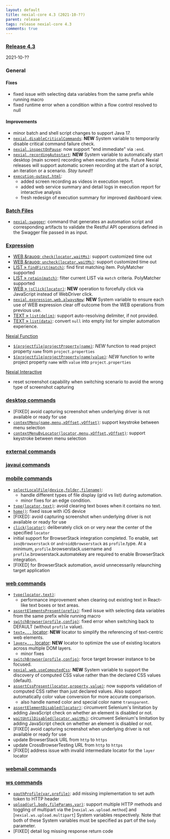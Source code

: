 ```yaml
---
layout: default
title: nexial-core 4.3 (2021-10-??)
parent: release
tags: release nexial-core 4.3
comments: true
---
```


### <a href="https://github.com/nexiality/nexial-core/releases/tag/nexial-core-v4.3_????" class="external-link" target="_nexial_link">Release 4.3</a>
2021-10-??


### General

#### Fixes
- fixed issue with selecting data variables from the same prefix while running macro
- fixed runtime error when a condition within a flow control resolved to null

#### Improvements
- minor batch and shell script changes to support Java 17.
- [`nexial.disableCriticalCommands`](../systemvars/index.html#nexial.disableCriticalCommands): **NEW** System variable
  to temporarily disable critical command failure check.
- [`nexial.inspectOnPause`](../systemvars/index.html#nexial.inspectOnPause): now support "end immediate" via `:end`.
- [`nexial.recordingAutostart`](../systemvars/content.html#nexial.recordingAutoStart): **NEW** System variable to 
  automatically start desktop (main screen) recording when execution starts. Future Nexial releases will support 
  automatic screen recording at the start of a script, an iteration or a scenario. _Stay tuned!!_
- [`execution-output.html`](../userguide/UnderstandingProjectStructure.html#output):
  - added screen recording as videos in execution report.
  - added web service summary and detail logs in execution report for interactive analysis
  - fresh redesign of execution summary for improved dashboard view.


### [Batch Files](../userguide/BatchFiles)
- [`nexial-swagger`](../userguide/BatchFiles#nexial-swagger): command that generates an automation script and 
  corresponding artifacts to validate the Restful API operations defined in the Swagger file passed in as input.


### [Expression](../expression)
- [WEB &rauoq; `check(locator,waitMs)`](../expressions/WEBexpression#checklocatorwaitms): support customized time out
- [WEB &rauoq; `uncheck(locator,waitMs)`](../expressions/WEBexpression#unchecklocatorwaitms): support customized time out
- [LIST &raquo; `findFirst(match)`](../expressions/LISTexpression#findfirstmatch): find first matching item. 
  PolyMatcher supported
- [LIST &raquo; `retain(match)`](../expressions/LISTexpression#findfirstmatch): filter current LIST via `match` 
  criteria. PolyMatcher supported
- [WEB &raquo; `jsClick(locator)`](../expressions/WEBexpression#jsclicklocator): **NEW** operation to forcefully 
  click via JavaScript instead of WebDriver click.
- [`nexial.expression.web.alwaysNew`](../systemvars/index.html#nexial.expression.web.alwaysNew): **NEW** System 
  variable to ensure each use of WEB expression clear off outcome from the WEB operations from previous use.
- [TEXT &raquo; `list(delim)`](../expressions/TEXTexpression#listdelim): support auto-resolving delimiter, if not provided.
- [TEXT &raquo; `list(data)`](../expressions/TEXTexpression#listdelim): convert `null` into empty list for simpler 
  automation experience.


[Nexial Function](../functions)
- [`$(projectfile|projectProperty|name)`](../functions/$(projectfile)#projectfileprojectpropertyname): *NEW* function 
  to read project property `name` from `project.properties`
- [`$(projectfile|projectProperty|name|value)`](../functions/$(projectfile)#projectfileprojectpropertynamevalue): *NEW* 
  function to write project property `name` with `value` into `project.properties`


[Nexial Interactive](../interactive)
- reset screenshot capability when switching scenario to avoid the wrong type of screenshot capturing


### [desktop commands](../commands/desktop)
- [FIXED] avoid capturing screenshot when underlying driver is not available or ready for use
- [`contextMenu(name,menu,xOffset,yOffset)`](../commands/desktop/contextMenu(name,menu,xOffset,yOffset)): support 
  keystroke between menu selection
- [`contextMenuByLocator(locator,menu,xOffset,yOffset)`](../commands/desktop/contextMenuByLocator(locator,menu,xOffset,yOffset)): 
  support keystroke between menu selection


### [external commands](../commands/external)


### [javaui commands](../commands/javaui)


### [mobile commands](../commands/mobile)
- [`selectLocalFile(device,folder,filename)`](../commands/mobile/selectLocalFile(device,folder,filename)): 
  - handle different types of file display (grid vs list) during automation.
  - minor fixes for an edge condition.
- [`type(locator,text)`](../commands/mobile/type(locator,text)): avoid clearing text boxes when it contains no text.
- [`home()`](../commands/mobile/home()): fixed issue with iOS device
- [FIXED]: avoid capturing screenshot when underlying driver is not available or ready for use
- [`click(locator)`](../commands/mobile/click(locator)): deliberately click on or very near the center of the specified 
  `locator`
- initial support for BrowserStack integration completed. To enable, set `ios@browserstack` or `android@browserstack` 
  as `profile`.type. At a minimum, `profile`.browserstack.username and `profile`.browserstack.automatekey are required 
  to enable BrowserStack integration.  
- [FIXED] for BrowserStack automation, avoid unnecessarily relaunching target application


### [web commands](../commands/web)
- [`type(locator,text)`](../commands/web/type(locator,value)): 
  - performance improvement when clearing out existing text in React-like text boxes or text areas.
- [`assertElementsPresent(prefix)`](../commands/web/assertElementsPresent(prefix)): fixed issue with selecting data 
  variables from the same prefix while running macro
- [`switchBrowser(profile,config)`](../commands/web/switchBrowser(profile,config)): fixed error when switching back to
  DEFAULT (without `profile` value).
- [`text=...` locator](../commands/web/index#locators): **NEW** locator to simplify the referencing of text-centric web 
  elements.
- [`layer=...` locator](../commands/web/index#locators): **NEW** locator to optimize the use of existing locators 
  across multiple DOM layers.
  - minor fixes
- [`switchBrowser(profile,config)`](../commands/web/switchBrowser(profile,config)): force target browser instance to be focused.
- [`nexial.web.useComputedCss`](../systemvars/index.html#nexial.web.useComputedCss): **NEW** System variable to support
  the discovery of computed CSS value rather than the declared CSS values (default).
- [`assertCssPresent(locator,property,value)`](../commands/web/assertCssPresent(locator,property,value)): now supports
  validation of computed CSS rather than just declared values. Also support automatically color value conversion for 
  more accurate comparison.
  - also handle named color and special color name `transparent`.
- [`assertElementDisabled(locator)`](../commands/web/assertElementDisabled(locator)): circumvent Selenium's limitation 
  by adding JavaScript check on whether an element is disabled or not.
- [`waitUntilDisabled(locator,waitMs)`](../commands/web/waitUntilDisabled(locator,waitMs)): circumvent Selenium's 
  limitation by adding JavaScript check on whether an element is disabled or not.
- [FIXED] avoid capturing screenshot when underlying driver is not available or ready for use
- update BrowserStack URL from `http` to `https`
- update CrossBrowserTesting URL from `http` to `https`
- [FIXED] address issue with invalid intermediate locator for the `layer` locator


### [webmail commands](../commands/webmail)


### [ws commands](../commands/ws)
- [`oauthProfile(var,profile)`](../commands/ws/oauthProfile(var,profile)): add missing implementation to set auth 
  token to HTTP header
- [`upload(url,body,fileParams,var)`](../commands/ws/upload(url,body,fileParams,var)): support multiple HTTP methods and
  toggling of multipart via the [`nexial.ws.upload.method`] and [`nexial.ws.upload.multipart`] System variables 
  respectively. Note that both of these System variables must be specified as part of the `body` parameter.
- [FIXED] detail log missing response return code

